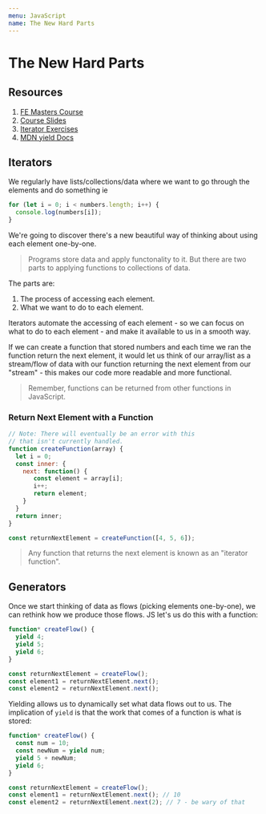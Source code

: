 ```yaml
---
menu: JavaScript
name: The New Hard Parts
---
```


# The New Hard Parts

## Resources

1. [FE Masters Course](https://frontendmasters.com/courses/javascript-new-hard-parts/)
2. [Course Slides](https://static.frontendmasters.com/resources/2018-05-23-javascript-new-hard-parts/new-hard-parts-slides.pdf)
3. [Iterator Exercises](http://csbin.io/iterators)
4. [MDN yield Docs](https://developer.mozilla.org/en-US/docs/Web/JavaScript/Reference/Operators/yield)

## Iterators

We regularly have lists/collections/data where we want to go through the elements and do something ie

```javascript
for (let i = 0; i < numbers.length; i++) {
  console.log(numbers[i]);
}
```

We're going to discover there's a new beautiful way of thinking about using each element one-by-one.

> Programs store data and apply functonality to it. But there are two parts to applying functions to collections of data.

The parts are:

1. The process of accessing each element.
2. What we want to do to each element.

Iterators automate the accessing of each element - so we can focus on what to do to each element - and make it available to us in a smooth way.

If we can create a function that stored numbers and each time we ran the function return the next element, it would let us think of our array/list as a stream/flow of data with our function returning the next element from our "stream" - this makes our code more readable and more functional.

> Remember, functions can be returned from other functions in JavaScript.

### Return Next Element with a Function

```javascript
// Note: There will eventually be an error with this
// that isn't currently handled.
function createFunction(array) {
  let i = 0;
  const inner: {
    next: function() {
       const element = array[i];
       i++;
       return element;
    }
  }
  return inner;
}

const returnNextElement = createFunction([4, 5, 6]);
```

> Any function that returns the next element is known as an "iterator function".

## Generators

Once we start thinking of data as flows (picking elements one-by-one), we can rethink how we produce those flows. JS let's us do this with a function:

```javascript
function* createFlow() {
  yield 4;
  yield 5;
  yield 6;
}

const returnNextElement = createFlow();
const element1 = returnNextElement.next();
const element2 = returnNextElement.next();
```

Yielding allows us to dynamically set what data flows out to us. The implication of `yield` is that the work that comes of a function is what is stored:

```javascript
function* createFlow() {
  const num = 10;
  const newNum = yield num;
  yield 5 + newNum;
  yield 6;
}

const returnNextElement = createFlow();
const element1 = returnNextElement.next(); // 10
const element2 = returnNextElement.next(2); // 7 - be wary of that
```

